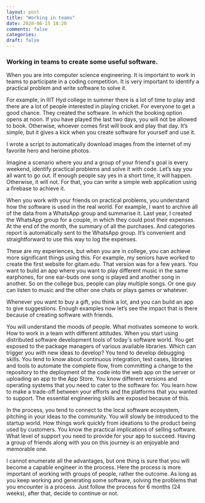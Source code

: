 ```yaml
---
layout: post
title: "Working in teams"
date: 2020-06-15 18:20
comments: false
categories:
draft: false
---
```


### Working in teams to create some useful software.

When you are into computer science engineering. It is important to work in teams to participate in a coding competition. It is very important to identify a practical problem and write software to solve it.

For example, in IIIT Hyd college in summer there is a lot of time to play and there are a lot of people interested in playing cricket. For everyone to get a good chance. They created the software. In which the booking option opens at noon. If you have played the last two days, you will not be allowed to book. Otherwise, whoever comes first will book and play that day. It’s simple, but it gives a kick when you create software for yourself and use it.

I wrote a script to automatically download images from the internet of my favorite hero and heroine photos.

Imagine a scenario where you and a group of your friend's goal is every weekend, identify practical problems and solve it with code. Let’s say you all want to go out. If enough people say yes in a short time, it will happen. Otherwise, it will not. For that, you can write a simple web application using a firebase to achieve it.

When you work with your friends on practical problems, you understand how the software is used in the real world. For example, I want to archive all of the data from a WhatsApp group and summarise it. Last year, I created the WhatsApp group for a couple, in which they could post their expenses. At the end of the month, the summary of all the purchases. And categories report is automatically sent to the WhatsApp group. It’s convenient and straightforward to use this way to log the expenses.

These are my experiences, but when you are in college, you can achieve more significant things using this. For example, my seniors have worked to create the first website for gitam.edu. That version was for a few years. You want to build an app where you want to play different music in the same earphones, for one ear-buds one song is played and another song in another. So on the college bus, people can play multiple songs. Or one guy can listen to music and the other one chats or plays games or whatever.

Whenever you want to buy a gift, you think a lot, and you can build an app to give suggestions. Enough examples now let’s see the impact that is there because of creating software with friends.

You will understand the moods of people. What motivates someone to work. How to work in a team with different attitudes. When you start using distributed software development tools of today's software world. You get exposed to the package managers of various available libraries. Which can trigger you with new ideas to develop? You tend to develop debugging skills. You tend to know about continuous integration, test cases, libraries and tools to automate the complete flow, from committing a change to the repository to the deployment of the code into the web app on the server or uploading an app to the App Store. You know different versions and operating systems that you need to cater to the software for. You learn how to make a trade-off between your efforts and the platforms that you wanted to support. The essential engineering skills are exposed because of this.

In the process, you tend to connect to the local software ecosystem, pitching in your ideas to the community. You will slowly be introduced to the startup world. How things work quickly from ideations to the product being used by customers. You know the practical implications of selling software. What level of support you need to provide for your app to succeed. Having a group of friends along with you on this journey is an enjoyable and memorable one.

I cannot enumerate all the advantages, but one thing is sure that you will become a capable engineer in the process. Here the process is more important of working with groups of people, rather the outcome. As long as you keep working and generating some software, solving the problems that you encounter is a process. Just follow the process for 6 months (24 weeks), after that, decide to continue or not.

